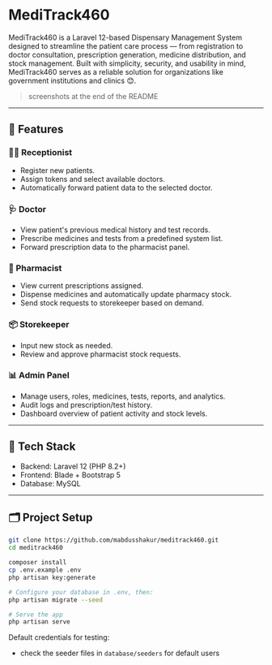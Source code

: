 # MediTrack460

MediTrack460 is a Laravel 12-based Dispensary Management System designed to streamline the patient care process — from registration to doctor consultation, prescription generation, medicine distribution, and stock management. Built with simplicity, security, and usability in mind, MediTrack460 serves as a reliable solution for organizations like government institutions and clinics 😊.

> screenshots at the end of the README
---

## 🚀 Features

### 👩‍💼 Receptionist
- Register new patients.
- Assign tokens and select available doctors.
- Automatically forward patient data to the selected doctor.

### 🩺 Doctor
- View patient's previous medical history and test records.
- Prescribe medicines and tests from a predefined system list.
- Forward prescription data to the pharmacist panel.

### 💊 Pharmacist
- View current prescriptions assigned.
- Dispense medicines and automatically update pharmacy stock.
- Send stock requests to storekeeper based on demand.

### 📦 Storekeeper
- Input new stock as needed.
- Review and approve pharmacist stock requests.

### 📊 Admin Panel
- Manage users, roles, medicines, tests, reports, and analytics.
- Audit logs and prescription/test history.
- Dashboard overview of patient activity and stock levels.

---

## 🧰 Tech Stack

- Backend: Laravel 12 (PHP 8.2+)
- Frontend: Blade + Bootstrap 5
- Database: MySQL

---

## 🗂 Project Setup

```bash
git clone https://github.com/mabdusshakur/meditrack460.git
cd meditrack460

composer install
cp .env.example .env
php artisan key:generate

# Configure your database in .env, then:
php artisan migrate --seed

# Serve the app
php artisan serve
````

Default credentials for testing:
- check the seeder files in `database/seeders` for default users